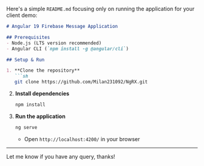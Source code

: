 Here's a simple `README.md` focusing only on running the application for your client demo:  

```markdown
# Angular 19 Firebase Message Application

## Prerequisites
- Node.js (LTS version recommended)
- Angular CLI (`npm install -g @angular/cli`)

## Setup & Run

1. **Clone the repository**  
   ```sh
   git clone https://github.com/Milan231092/NgRX.git
   ```

2. **Install dependencies**  
   ```sh
   npm install
   ```

3. **Run the application**  
   ```sh
   ng serve
   ```
   - Open `http://localhost:4200/` in your browser

---

Let me know if you have any query, thanks!
```
